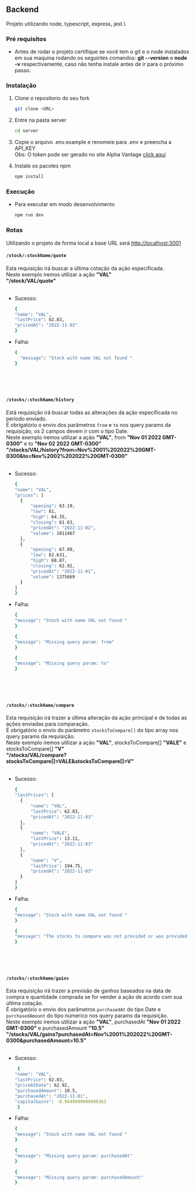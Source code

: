 ## Backend

Projeto utilizando node, typescript, express, jest.\

### Pré requisitos

- Antes de rodar o projeto certifique se você tem o git e o node instalados em sua maquina rodando os seguintes comandos:
  **git --version** e **node -v** respectivamente, caso não tenha instale antes de ir para o próximo passo.

### Instalação

1. Clone o repositorio do seu fork
   ```sh
   git clone <URL>
   ```
2. Entre na pasta server
   ```sh
   cd server
   ```
3. Copie o arquivo .env.example e renomeie para .env e preencha a API_KEY <br />
   Obs: O token pode ser gerado no site Alpha Vantage [click aqui](https://www.alphavantage.co/support/#api-key)

4. Instale os pacotes npm
   ```sh
   npm install
   ```

### Execução

- Para executar em modo desenvolvimento
  ```sh
  npm run dev
  ```

### Rotas

Utilizando o projeto de forma local a base URL será [http://localhost:3001](http://localhost:3001)

#### `/stock/:stockName/quote`<br>

Esta requisição irá buscar a última cotação da ação especificada.<br>
Neste exemplo iremos utilizar a ação **"VAL"** <br>
**"/stock/VAL/quote"**<br><br>

- Sucesso:
  ```sh
  {
  "name": "VAL",
  "lastPrice": 62.83,
  "pricedAt": "2022-11-03"
  }
  ```
- Falha:
  ```sh
  {
  	"message": "Stock with name VAL not found "
  }
  ```
  <br><br><br>

#### `/stocks/:stockName/history`<br>

Está requisição irá buscar todas as alterações da ação especificada no periodo enviado.<br>
É obrigatório o envio dos parâmetros `from` e `to` nos query params da requisição, os 2 campos devem ir com o tipo Date.<br>
Neste exemplo iremos utilizar a ação **"VAL"**, from **"Nov 01 2022 GMT-0300"** e to **"Nov 02 2022 GMT-0300"**<br>
**"/stocks/VAL/history?from=Nov%2001%202022%20GMT-0300&to=Nov%2002%202022%20GMT-0300"**<br><br>

- Sucesso:
  ```sh
  {
  "name": "VAL",
  "prices": [
  	{
  		"opening": 63.19,
  		"low": 61,
  		"high": 64.35,
  		"closing": 61.63,
  		"pricedAt": "2022-11-02",
  		"volume": 1011467
  	},
  	{
  		"opening": 67.89,
  		"low": 62.631,
  		"high": 68.87,
  		"closing": 62.92,
  		"pricedAt": "2022-11-01",
  		"volume": 1375669
  	}
  ]
  }
  ```
- Falha:

  ```sh
  {
  "message": "Stock with name VAL not found "
  }
  ```

  ```sh
  {
  "message": "Missing query param: from"
  }
  ```

  ```sh
  {
  "message": "Missing query param: to"
  }
  ```

  <br><br><br>

#### `/stocks/:stockName/compare`<br>

Esta requisição irá trazer a última alteração da ação principal e de todas as ações enviadas para comparação.<br>
É obrigatório o envio do parâmetro `stocksToCompare[]` do tipo array nos query params da requisição.<br>
Neste exemplo iremos utilizar a ação **"VAL"**, stocksToCompare[] **"VALE"** e stocksToCompare[] **"V"**<br>
**"/stocks/VAL/compare?stocksToCompare[]=VALE&stocksToCompare[]=V"**<br><br>

- Sucesso:
  ```sh
  {
  "lastPrices": [
  	{
  		"name": "VAL",
  		"lastPrice": 62.83,
  		"pricedAt": "2022-11-03"
  	},
  	{
  		"name": "VALE",
  		"lastPrice": 13.11,
  		"pricedAt": "2022-11-03"
  	},
  	{
  		"name": "V",
  		"lastPrice": 194.75,
  		"pricedAt": "2022-11-03"
  	}
  ]
  }
  ```
- Falha:

  ```sh
  {
  "message": "Stock with name VAL not found "
  }
  ```

  ```sh
  {
  "message": "The stocks to compare was not provided or was provided as empty array"
  }
  ```

  <br><br><br>

#### `/stocks/:stockName/gains`<br>

Esta requisição irá trazer a previsão de ganhos baseados na data de compra e quantidade comprada se for vender a ação de acordo com sua última cotação.<br>
É obrigatório o envio dos parâmetros `purchasedAt` do tipo Date e `purchasedAmount` do tipo númerico nos query params da requisição.<br>
Neste exemplo iremos utilizar a ação **"VAL"**, purchasedAt **"Nov 01 2022 GMT-0300"** e purchasedAmount **"10.5"**<br>
**"/stocks/VAL/gains?purchasedAt=Nov%2001%202022%20GMT-0300&purchasedAmount=10.5"**<br><br>

- Sucesso:
  ```sh
   {
  "name": "VAL",
  "lastPrice": 62.83,
  "priceAtDate": 62.92,
  "purchasedAmount": 10.5,
  "purchasedAt": "2022-11-01",
  "capitalGains": -0.9449999999999363
   }
  ```
- Falha:

  ```sh
  {
  "message": "Stock with name VAL not found "
  }
  ```

  ```sh
  {
  "message": "Missing query param: purchasedAt"
  }
  ```

  ```sh
  {
  "message": "Missing query param: purchasedAmount"
  }
  ```
